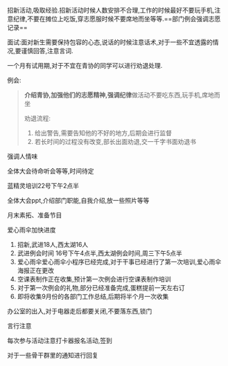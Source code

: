 招新活动,吸取经验.招新活动时候人数安排不合理,工作的时候最好不要玩手机,注意纪律,不要在摊位上吃饭,穿志愿服时候不要席地而坐等等.==部门例会强调志愿记录==

面试:面对新生需要保持包容的心态,说话的时候注意话术,对于一些不宜透露的情况,要谨慎回答,注意言词.

一个月有试用期,对于不宜在青协的同学可以进行劝退处理.

例会:

> **介绍青协,加强他们的志愿精神,强调纪律**做活动不要吃东西,玩手机,席地而坐
>
> 劝退流程:
>
> 1. 给出警告,需要告知他的不好的地方,后期会进行监督
> 2. 若长时间的过程没有改变,部长出面劝退,交一千字书面劝退书

强调人情味

全体大会待命听会等等,时间待定

蓝精灵培训22号下午2点半

全体大会ppt,介绍部门职能,自我介绍,放一些照片等等

月末素拓、准备节目

爱心雨伞加快进度



1. 招新,武进18人,西太湖16人
2. 武进例会时间 16号下午4点半,西太湖例会时间,周三下午5点半
3. 爱心雨伞爱心雨伞小程序已经完成,对于干事已经进行了第一次培训,爱心雨伞海报正在更改
4. 空课表制作正在收集,预计第一次例会进行空课表制作培训
5. 对于第一次例会的礼物,部分已经准备完成,蛋糕提前一天左右订
6. 即将收集9月份的各部门工作总结,后期将半个月一次收集



办公室的出入,对于电器走后都要关闭,不要落东西,锁门

言行注意

每次参与活动注意打卡器报名活动,签到

对于一些骨干群里的通知进行回复